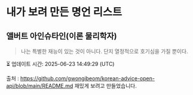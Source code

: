 # 내가 보려 만든 명언 리스트

##  앨버트 아인슈타인(이론 물리학자)
> 나는 특별한 재능이 있는 것이 아니다. 단지 열정적으로 호기심을 가질 뿐이다.


⏳ 업데이트 시간: 2025-06-23 14:49:29 (UTC)

출처 : https://github.com/gwongibeom/korean-advice-open-api/blob/main/README.md
재밌게 보려고 만들었습니다.
